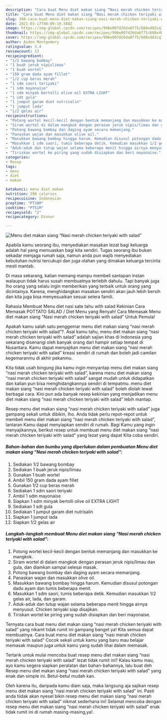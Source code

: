 ```yaml
---
description: "Cara buat Menu diet makan siang “Nasi merah chicken teriyaki with salad” yang enak Untuk Jualan"
title: "Cara buat Menu diet makan siang “Nasi merah chicken teriyaki with salad” yang enak Untuk Jualan"
slug: 380-cara-buat-menu-diet-makan-siang-nasi-merah-chicken-teriyaki-with-salad-yang-enak-untuk-jualan
date: 2021-03-17T08:09:19.588Z
image: https://img-global.cpcdn.com/recipes/996e007d26da8f75/680x482cq70/menu-diet-makan-siang-nasi-merah-chicken-teriyaki-with-salad-foto-resep-utama.jpg
thumbnail: https://img-global.cpcdn.com/recipes/996e007d26da8f75/680x482cq70/menu-diet-makan-siang-nasi-merah-chicken-teriyaki-with-salad-foto-resep-utama.jpg
cover: https://img-global.cpcdn.com/recipes/996e007d26da8f75/680x482cq70/menu-diet-makan-siang-nasi-merah-chicken-teriyaki-with-salad-foto-resep-utama.jpg
author: Aiden Montgomery
ratingvalue: 3.4
reviewcount: 13
recipeingredient:
- "1/2 bawang bombay"
- "1 buah jeruk nipislimau"
- "1 buah wortel"
- "150 gram dada ayam fillet"
- "1/2 cup beras merah"
- "1 sdm saori teriyaki"
- "1 sdm mayonaise"
- "1 sdm minyak bertolli olive oil EXTRA LIGHT"
- "1 sdt gula"
- "1 jumput garam diet nutrisalin"
- "1 jumput lada"
- "1/2 gelas air"
recipeinstructions:
- "Potong wortel kecil-kecil dengan bentuk memanjang dan masukkan ke mangkok."
- "Siram wortel di dalam mangkok dengan perasan jeruk nipis/limau dan gula, dan diamkan sampai selesai masak."
- "Potong bawang bombay dan daging ayam secara memanjang."
- "Panaskan wajan dan masukkan olive oil."
- "Masukkan bawang bombay hingga harum. Kemudian disusul potongan dadu ayam dan tumis beberapa menit."
- "Masukkan 1 sdm saori, tumis beberapa detik. Kemudian masukkan 1/2 gelas air, lada, dan garam."
- "Aduk-aduk dan tutup wajan selama beberapa menit hingga airnya menyusut. Chicken teriyaki siap disajikan."
- "Tiriskan wortel ke piring yang sudah disiapkan dan beri mayonaise."
categories:
- Resep
tags:
- menu
- diet
- makan

katakunci: menu diet makan 
nutrition: 298 calories
recipecuisine: Indonesian
preptime: "PT38M"
cooktime: "PT51M"
recipeyield: "2"
recipecategory: Dinner

---
```



![Menu diet makan siang “Nasi merah chicken teriyaki with salad”](https://img-global.cpcdn.com/recipes/996e007d26da8f75/680x482cq70/menu-diet-makan-siang-nasi-merah-chicken-teriyaki-with-salad-foto-resep-utama.jpg)

Apabila kamu seorang ibu, menyediakan masakan lezat bagi keluarga adalah hal yang memuaskan bagi kita sendiri. Tugas seorang ibu bukan sekadar menjaga rumah saja, namun anda pun wajib menyediakan kebutuhan nutrisi tercukupi dan juga olahan yang dimakan keluarga tercinta mesti mantab.

Di masa  sekarang, kalian memang mampu membeli santapan instan walaupun tidak harus susah membuatnya terlebih dahulu. Tapi banyak juga lho orang yang selalu ingin memberikan yang terbaik untuk orang yang dicintainya. Karena, menghidangkan masakan sendiri akan jauh lebih bersih dan kita juga bisa menyesuaikan sesuai selera famili. 

Rahasia Membuat Menu diet nasi sate tahu with salad Kekinian Cara Memasak POTTATO SALAD / Diet Menu yang Renyah! Cara Memasak Menu diet makan siang &#34;Nasi merah chicken teriyaki with salad&#34; Untuk Pemula!

Apakah kamu salah satu penggemar menu diet makan siang “nasi merah chicken teriyaki with salad”?. Asal kamu tahu, menu diet makan siang “nasi merah chicken teriyaki with salad” adalah sajian khas di Indonesia yang sekarang disenangi oleh banyak orang dari hampir setiap tempat di Nusantara. Kamu dapat menyajikan menu diet makan siang “nasi merah chicken teriyaki with salad” kreasi sendiri di rumah dan boleh jadi camilan kegemaranmu di akhir pekanmu.

Kita tidak usah bingung jika kamu ingin menyantap menu diet makan siang “nasi merah chicken teriyaki with salad”, karena menu diet makan siang “nasi merah chicken teriyaki with salad” sangat mudah untuk didapatkan dan kalian pun bisa menghidangkannya sendiri di tempatmu. menu diet makan siang “nasi merah chicken teriyaki with salad” boleh diolah lewat berbagai cara. Kini pun ada banyak resep kekinian yang menjadikan menu diet makan siang “nasi merah chicken teriyaki with salad” lebih mantap.

Resep menu diet makan siang “nasi merah chicken teriyaki with salad” juga gampang sekali untuk dibikin, lho. Anda tidak perlu repot-repot untuk membeli menu diet makan siang “nasi merah chicken teriyaki with salad”, lantaran Kamu dapat menyiapkan sendiri di rumah. Bagi Kamu yang ingin menyajikannya, berikut resep untuk membuat menu diet makan siang “nasi merah chicken teriyaki with salad” yang lezat yang dapat Kita coba sendiri.

<!--inarticleads1-->

##### Bahan-bahan dan bumbu yang diperlukan dalam pembuatan Menu diet makan siang “Nasi merah chicken teriyaki with salad”:

1. Sediakan 1/2 bawang bombay
1. Sediakan 1 buah jeruk nipis/limau
1. Gunakan 1 buah wortel
1. Ambil 150 gram dada ayam fillet
1. Gunakan 1/2 cup beras merah
1. Sediakan 1 sdm saori teriyaki
1. Ambil 1 sdm mayonaise
1. Siapkan 1 sdm minyak bertolli olive oil EXTRA LIGHT
1. Sediakan 1 sdt gula
1. Sediakan 1 jumput garam diet nutrisalin
1. Siapkan 1 jumput lada
1. Siapkan 1/2 gelas air




<!--inarticleads2-->

##### Langkah-langkah membuat Menu diet makan siang “Nasi merah chicken teriyaki with salad”:

1. Potong wortel kecil-kecil dengan bentuk memanjang dan masukkan ke mangkok.
1. Siram wortel di dalam mangkok dengan perasan jeruk nipis/limau dan gula, dan diamkan sampai selesai masak.
1. Potong bawang bombay dan daging ayam secara memanjang.
1. Panaskan wajan dan masukkan olive oil.
1. Masukkan bawang bombay hingga harum. Kemudian disusul potongan dadu ayam dan tumis beberapa menit.
1. Masukkan 1 sdm saori, tumis beberapa detik. Kemudian masukkan 1/2 gelas air, lada, dan garam.
1. Aduk-aduk dan tutup wajan selama beberapa menit hingga airnya menyusut. Chicken teriyaki siap disajikan.
1. Tiriskan wortel ke piring yang sudah disiapkan dan beri mayonaise.




Ternyata cara buat menu diet makan siang “nasi merah chicken teriyaki with salad” yang nikamt tidak rumit ini gampang banget ya! Kita semua dapat membuatnya. Cara buat menu diet makan siang “nasi merah chicken teriyaki with salad” Cocok sekali untuk kamu yang baru mau belajar memasak maupun juga untuk kamu yang sudah lihai dalam memasak.

Tertarik untuk mulai mencoba buat resep menu diet makan siang “nasi merah chicken teriyaki with salad” lezat tidak rumit ini? Kalau kamu mau, ayo kamu segera siapkan peralatan dan bahan-bahannya, lalu buat deh Resep menu diet makan siang “nasi merah chicken teriyaki with salad” yang enak dan simple ini. Betul-betul mudah kan. 

Oleh karena itu, daripada kamu diam saja, maka langsung aja sajikan resep menu diet makan siang “nasi merah chicken teriyaki with salad” ini. Pasti anda tiidak akan nyesel bikin resep menu diet makan siang “nasi merah chicken teriyaki with salad” nikmat sederhana ini! Selamat mencoba dengan resep menu diet makan siang “nasi merah chicken teriyaki with salad” enak tidak rumit ini di rumah masing-masing,ya!.


